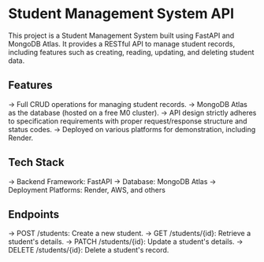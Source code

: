 # Student Management System API
This project is a Student Management System built using FastAPI and MongoDB Atlas. It provides a RESTful API to manage student records, including features such as creating, reading, updating, and deleting student data.

## Features
-> Full CRUD operations for managing student records.
-> MongoDB Atlas as the database (hosted on a free M0 cluster).
-> API design strictly adheres to specification requirements with proper request/response structure and status codes.
-> Deployed on various platforms for demonstration, including Render.

## Tech Stack
-> Backend Framework: FastAPI
-> Database: MongoDB Atlas
-> Deployment Platforms: Render, AWS, and others

## Endpoints
-> POST /students: Create a new student.
-> GET /students/{id}: Retrieve a student's details.
-> PATCH /students/{id}: Update a student's details.
-> DELETE /students/{id}: Delete a student's record.
